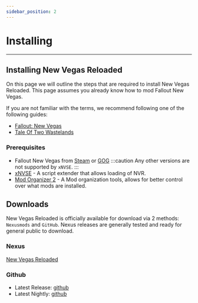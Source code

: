 ```yaml
---
sidebar_position: 2
---
```


# Installing
---

## Installing New Vegas Reloaded

On this page we will outline the steps that are required to install New Vegas Reloaded. This page assumes you already know how to mod Fallout New Vegas.

If you are not familiar with the terms, we recommend following one of the following guides:

* [Fallout: New Vegas](https://vivanewvegas.moddinglinked.com/)
* [Tale Of Two Wastelands](https://thebestoftimes.moddinglinked.com/)

### Prerequisites

* Fallout New Vegas from [Steam](https://store.steampowered.com/sub/13435) or [GOG](https://www.gog.com/en/game/fallout_new_vegas_ultimate_edition)
:::caution 
Any other versions are not supported by `xNVSE`.
:::
* [xNVSE](https://www.nexusmods.com/newvegas/mods/67883) - A script extender that allows loading of NVR.
* [Mod Organizer 2](https://www.nexusmods.com/skyrimspecialedition/mods/6194?tab=files) - A Mod organization tools, allows for better control over what mods are installed.

## Downloads

New Vegas Reloaded is officially available for download via 2 methods: `Nexusmods` and `GitHub`. Nexus releases are generally tested and ready for general public to download.

### Nexus

[New Vegas Reloaded](https://www.nexusmods.com/newvegas/mods/65525)

### Github


* Latest Release: [github](https://github.com/llde/TESReloaded10/releases)
* Latest Nightly: [github](https://github.com/llde/TESReloaded10/actions/workflows/main.yml)

